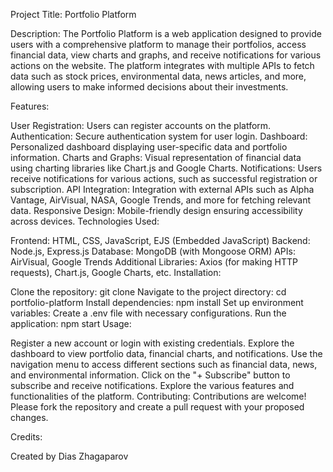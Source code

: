 Project Title: Portfolio Platform

Description:
The Portfolio Platform is a web application designed to provide users with a comprehensive platform to manage their portfolios, access financial data, view charts and graphs, and receive notifications for various actions on the website. The platform integrates with multiple APIs to fetch data such as stock prices, environmental data, news articles, and more, allowing users to make informed decisions about their investments.

Features:

User Registration: Users can register accounts on the platform.
Authentication: Secure authentication system for user login.
Dashboard: Personalized dashboard displaying user-specific data and portfolio information.
Charts and Graphs: Visual representation of financial data using charting libraries like Chart.js and Google Charts.
Notifications: Users receive notifications for various actions, such as successful registration or subscription.
API Integration: Integration with external APIs such as Alpha Vantage, AirVisual, NASA, Google Trends, and more for fetching relevant data.
Responsive Design: Mobile-friendly design ensuring accessibility across devices.
Technologies Used:

Frontend: HTML, CSS, JavaScript, EJS (Embedded JavaScript)
Backend: Node.js, Express.js
Database: MongoDB (with Mongoose ORM)
APIs: AirVisual, Google Trends
Additional Libraries: Axios (for making HTTP requests), Chart.js, Google Charts, etc.
Installation:

Clone the repository: git clone <repository-url>
Navigate to the project directory: cd portfolio-platform
Install dependencies: npm install
Set up environment variables: Create a .env file with necessary configurations.
Run the application: npm start
Usage:

Register a new account or login with existing credentials.
Explore the dashboard to view portfolio data, financial charts, and notifications.
Use the navigation menu to access different sections such as financial data, news, and environmental information.
Click on the "+ Subscribe" button to subscribe and receive notifications.
Explore the various features and functionalities of the platform.
Contributing:
Contributions are welcome! Please fork the repository and create a pull request with your proposed changes.

Credits:

Created by Dias Zhagaparov

